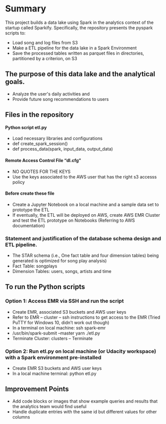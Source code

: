# Summary
This project builds a data lake using Spark in the analytics context of the startup called Sparkify. Specifically, the repository presents the pyspark scripts to:

* Load song and log files from S3
* Make a ETL pipeline for the data lake in a Spark Environment
* Save the processed tables written as parquet files in directories, partitioned by a criterion, on S3

## The purpose of this data lake and the analytical goals.

* Analyze the user's daily activities and
* Provide future song recommendations to users

## Files in the repository

#### Python script etl.py
* Load necessary libraries and configurations
* def create_spark_session() 
* def process_data(spark, input_data, output_data)

#### Remote Access Control File “dl.cfg”
* NO QUOTES FOR THE KEYS
* Use the keys associated to the AWS user that has the right s3 accesss policy

#### Before create these file
* Create a Jupyter Notebook on a local machine and a sample data set to prototype the ETL 
* If eventually, the ETL will be deployed on AWS, create AWS EMR Cluster and test the ETL prototype on Notebooks (Referring to AWS documentation)

### Statement and justification of the database schema design and ETL pipeline.

* The STAR schema (i.e., One fact table and four dimension tables) being generated is optimized for song play analysis)
* Fact Table: songplays
* Dimension Tables: users, songs, artists and time

## To run the Python scripts

### Option 1: Access EMR via SSH and run the script

* Create EMR, associated S3 buckets and AWS user keys
* Refer to EMR – cluster – ssh instructions to get access to the EMR (Tried PuTTY for Windows 10, didn’t work out though)
* In a terminal on local machine: ssh spark-emr
* /usr/bin/spark-submit –master yarn ./etl.py
* Terminate Cluster: clusters – Terminate

### Option 2: Run etl.py on local machine (or Udacity workspace) with a Spark environment pre-installed

* Create EMR S3 buckets and AWS user keys
* In a local machine terminal: python etl.py

## Improvement Points

* Add code blocks or images that show example queries and results that the analytics team would find useful
* Handle duplicate entries with the same id but different values for other columns
